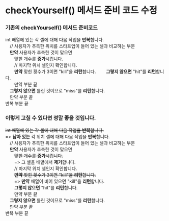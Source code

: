 # checkYourself() 메서드 준비 코드 수정

###  기존의 checkYourself() 메서드 준비코드

int 배열에 있는 각 셀에 대해 다음 작업을 **반복**합니다.  
　// 사용자가 추측한 위치를 스타트업이 들어 있는 셀과 비교하는 부분  
　**만약** 사용자가 추측한 것이 맞으면  
　　맞힌 개수를 **증가**시킵니다.  
　　// 마지막 위치 셀인지 확인합니다.  
　　**만약** 맞힌 횟수가 3이면 "kill"을 **리턴**합니다.
　　**그렇지 않으면** "hit"를 **리턴**합니다.  
　　만약 부분 끝  
　**그렇지 않으면** 틀린 것이므로 "miss"를 **리턴**합니다.  
　만약 부분 끝  
반복 부분 끝

### 이렇게 고칠 수 있다면 정말 좋을 것입니다.

~~int 배열에 있는 각 셀에 대해 다음 작업을 **반복**합니다.~~  
=> **남아 있는** 각 위치 셀에 대해 다음 작업을 **반복**합니다.  
　// 사용자가 추측한 위치를 스타트업이 들어 있는 셀과 비교하는 부분  
　**만약** 사용자가 추측한 것이 맞으면  
　　~~맞힌 개수를 **증가**시킵니다.~~  
　　=> 그 셀을 배열에서 **제거**합니다.  
　　// 마지막 위치 셀인지 확인합니다.  
　　~~**만약** 맞힌 횟수가 3이면 "kill"을 **리턴**합니다.~~  
　　=> **만약** 배열이 비어 있으면 "kill"을 **리턴**합니다.  
　　**그렇지 않으면** "hit"를 **리턴**합니다.  
　　만약 부분 끝  
　**그렇지 않으면** 틀린 것이므로 "miss"를 **리턴**합니다.  
　만약 부분 끝  
반복 부분 끝